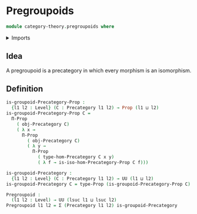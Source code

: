 # Pregroupoids

```agda
module category-theory.pregroupoids where
```

<details><summary>Imports</summary>

```agda
open import category-theory.isomorphisms-in-precategories
open import category-theory.precategories

open import foundation.dependent-pair-types
open import foundation.propositions
open import foundation.universe-levels
```

</details>

## Idea

A pregroupoid is a precategory in which every morphism is an isomorphism.

## Definition

```agda
is-groupoid-Precategory-Prop :
  {l1 l2 : Level} (C : Precategory l1 l2) → Prop (l1 ⊔ l2)
is-groupoid-Precategory-Prop C =
  Π-Prop
    ( obj-Precategory C)
    ( λ x →
      Π-Prop
        ( obj-Precategory C)
        ( λ y →
          Π-Prop
            ( type-hom-Precategory C x y)
            ( λ f → is-iso-hom-Precategory-Prop C f)))

is-groupoid-Precategory :
  {l1 l2 : Level} (C : Precategory l1 l2) → UU (l1 ⊔ l2)
is-groupoid-Precategory C = type-Prop (is-groupoid-Precategory-Prop C)

Pregroupoid :
  (l1 l2 : Level) → UU (lsuc l1 ⊔ lsuc l2)
Pregroupoid l1 l2 = Σ (Precategory l1 l2) is-groupoid-Precategory
```
